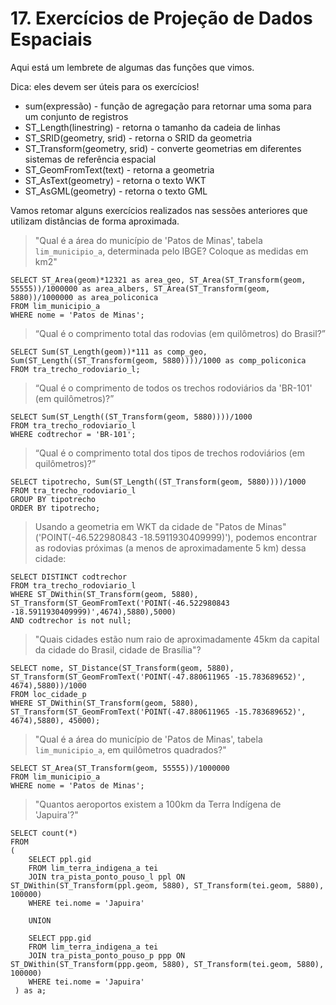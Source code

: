 # 17. Exercícios de Projeção de Dados Espaciais

Aqui está um lembrete de algumas das funções que vimos.

Dica: eles devem ser úteis para os exercícios!

* sum(expressão) - função de agregação para retornar uma soma para um conjunto de registros
* ST_Length(linestring) - retorna o tamanho da cadeia de linhas
* ST_SRID(geometry, srid) - retorna o SRID da geometria
* ST_Transform(geometry, srid) - converte geometrias em diferentes sistemas de referência espacial
* ST_GeomFromText(text) - retorna a geometria
* ST_AsText(geometry) - retorna o texto WKT
* ST_AsGML(geometry) - retorna o texto GML

Vamos retomar alguns exercícios realizados nas sessões anteriores que utilizam distâncias de forma aproximada.

>"Qual é a área do município de 'Patos de Minas', tabela `lim_municipio_a`, determinada pelo IBGE? Coloque as medidas em km2"

    SELECT ST_Area(geom)*12321 as area_geo, ST_Area(ST_Transform(geom, 55555))/1000000 as area_albers, ST_Area(ST_Transform(geom, 5880))/1000000 as area_policonica 
    FROM lim_municipio_a
    WHERE nome = 'Patos de Minas';

>“Qual é o comprimento total das rodovias (em quilômetros) do Brasil?”

    SELECT Sum(ST_Length(geom))*111 as comp_geo, Sum(ST_Length((ST_Transform(geom, 5880))))/1000 as comp_policonica
    FROM tra_trecho_rodoviario_l;

>“Qual é o comprimento de todos os trechos rodoviários da 'BR-101' (em quilômetros)?”

    SELECT Sum(ST_Length((ST_Transform(geom, 5880))))/1000 
    FROM tra_trecho_rodoviario_l
    WHERE codtrechor = 'BR-101';

>“Qual é o comprimento total dos tipos de trechos rodoviários (em quilômetros)?”

    SELECT tipotrecho, Sum(ST_Length((ST_Transform(geom, 5880))))/1000
    FROM tra_trecho_rodoviario_l
    GROUP BY tipotrecho
    ORDER BY tipotrecho;

>Usando a geometria em WKT da cidade de "Patos de Minas" ('POINT(-46.522980843 -18.5911930409999)'), podemos encontrar as rodovias próximas (a menos de aproximadamente 5 km) dessa cidade:

    SELECT DISTINCT codtrechor
    FROM tra_trecho_rodoviario_l
    WHERE ST_DWithin(ST_Transform(geom, 5880), ST_Transform(ST_GeomFromText('POINT(-46.522980843 -18.5911930409999)',4674),5880),5000)
    AND codtrechor is not null;

>"Quais cidades estão num raio de aproximadamente 45km da capital da cidade do Brasil, cidade de Brasília"?

    SELECT nome, ST_Distance(ST_Transform(geom, 5880), ST_Transform(ST_GeomFromText('POINT(-47.880611965 -15.783689652)', 4674),5880))/1000
    FROM loc_cidade_p
    WHERE ST_DWithin(ST_Transform(geom, 5880), ST_Transform(ST_GeomFromText('POINT(-47.880611965 -15.783689652)', 4674),5880), 45000);

>"Qual é a área do município de 'Patos de Minas', tabela `lim_municipio_a`, em quilômetros quadrados?"

    SELECT ST_Area(ST_Transform(geom, 55555))/1000000
    FROM lim_municipio_a
    WHERE nome = 'Patos de Minas';

>"Quantos aeroportos existem a 100km da Terra Indígena de 'Japuira'?"

    SELECT count(*)
    FROM
    (
        SELECT ppl.gid
        FROM lim_terra_indigena_a tei
        JOIN tra_pista_ponto_pouso_l ppl ON ST_DWithin(ST_Transform(ppl.geom, 5880), ST_Transform(tei.geom, 5880), 100000)
        WHERE tei.nome = 'Japuira'

        UNION

        SELECT ppp.gid
        FROM lim_terra_indigena_a tei
        JOIN tra_pista_ponto_pouso_p ppp ON ST_DWithin(ST_Transform(ppp.geom, 5880), ST_Transform(tei.geom, 5880), 100000)
        WHERE tei.nome = 'Japuira'
     ) as a;
